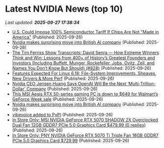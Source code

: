 # Latest NVIDIA News (top 10)
_Last updated: **2025-09-27 17:38:34**_

- [U.S. Could Impose 100% Semiconductor Tariff If Chips Are Not "Made in America"](https://www.techpowerup.com/341409/u-s-could-impose-100-semiconductor-tariff-if-chips-are-not-made-in-america) (Published: 2025-09-26)
- [Nvidia makes surprising move into British AI company](https://biztoc.com/x/bbbdc35cf2021d33) (Published: 2025-09-26)
- [The Tim Ferriss Show Transcripts: David Senra — How Extreme Winners Think and Win: Lessons from 400+ of History’s Greatest Founders and Investors (Including Buffett, Munger, Rockefeller, Jobs, Ovitz, Zell, and Names You Don’t Know But Should) (#828)](https://tim.blog/2025/09/26/david-senra-transcript/) (Published: 2025-09-26)
- [Features Expected For Linux 6.18: File-System Improvements, Sheaves, New Drivers & More Perf](https://www.phoronix.com/news/Linux-6.18-Features-Expected) (Published: 2025-09-26)
- [Nvidia CEO Jensen Huang Says OpenAI Will Be the Next ‘Multi-Trillion-Dollar’ Company](https://biztoc.com/x/d474d73675478398) (Published: 2025-09-26)
- [This MSI Aegis RTX 50-series gaming PC is down to $649 for Walmart’s GeForce Week sale](http://9to5toys.com/2025/09/26/msi-aegis-rtx-50-series-gaming-pc-down-to-649/) (Published: 2025-09-26)
- [Nvidia makes surprising move into British AI company](https://www.thestreet.com/investing/nvidia-makes-surprising-move-into-british-ai-company) (Published: 2025-09-26)
- [vibevoice added to PyPI](https://pypi.org/project/vibevoice/) (Published: 2025-09-26)
- [In Store Only: MSI NVIDIA GeForce RTX 5070 SHADOW 2X Overclocked Dual Fan 12GB GDDR7 PCIe 5.0 Graphics Card $479.99 (0 replies)](https://slickdeals.net/f/18637501-in-store-only-msi-nvidia-geforce-rtx-5070-shadow-2x-overclocked-dual-fan-12gb-gddr7-pcie-5-0-graphics-card-479-99) (Published: 2025-09-26)
- [In Store Only: PNY NVIDIA GeForce RTX 5070 Ti Triple Fan 16GB GDDR7 PCIe 5.0 Graphics Card $729.99](https://slickdeals.net/f/18637483-in-store-only-pny-nvidia-geforce-rtx-5070-ti-triple-fan-16gb-gddr7-pcie-5-0-graphics-card-729-99) (Published: 2025-09-26)
